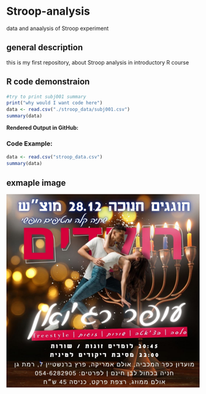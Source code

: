 # Stroop-analysis
data and anaalysis of Stroop experiment
## general description
this is my first repository, about Stroop analysis in introductory R course
## R code demonstraion
```r
#try to print subj001 summary
print("why would I want code here")
data <- read.csv("./stroop_data/subj001.csv")
summary(data)

```


**Rendered Output in GitHub:**

### Code Example:
```r
data <- read.csv("stroop_data.csv")
summary(data)
```
## exmaple image
![example image -](images/IMG-20241227-WA0008.jpg)
